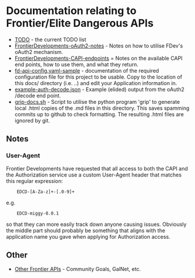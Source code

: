 # Documentation relating to Frontier/Elite Dangerous APIs
 - [TODO](TODO.md) - the current TODO list
 - [FrontierDevelopments-oAuth2-notes](FrontierDevelopments-oAuth2-notes.md) - Notes on how to utilise FDev's oAuth2 mechanism.
 - [FrontierDevelopments-CAPI-endpoints](FrontierDevelopments-CAPI-endpoints.md) = Notes on the available CAPI end points, how to use them, and what they return.
 - [fd-api-config.yaml-sample](fd-api-config.yaml-sample) - documentation of the required configuration file for this project to be usable.  Copy to the location of this docs/ directory (i.e. ..) and edit your Application information in.
 - [example-auth-decode.json](example-auth-decode.json) - Example (elided) output from the oAuth2 /decode end point.
 - [grip-docs.sh](grip-docs.sh) - Script to utilise the python program 'grip' to generate local .html copies of the .md files in this directory.  This saves spamming commits up to github to check formatting.  The resulting .html files are ignored by git.

## Notes
### User-Agent

Frontier Developments have requested that all access to both the CAPI
and the Authorization service use a custom User-Agent header that
matches this regular expression:

		EDCD-[A-Za-z]+-[.0-9]+
e.g.

		EDCD-miggy-0.0.1
so that they can more easily track down anyone causing issues. Obviously
the middle part should probably be something that aligns with the
application name you gave when applying for Authorization access.

## Other

 - [Other Frontier APIs](./FrontierDevelopments-other-APIs.md) -
   Community Goals, GalNet, etc.

